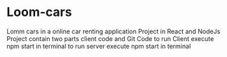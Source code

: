 # Loom-cars
Lomm cars in a online car renting application 
Project in React and NodeJs
Project contain two parts client code and Git Code 
to run Client execute  npm start in terminal 
to run server  execute npm start in terminal 
